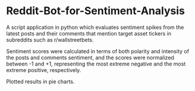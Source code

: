 # Reddit-Bot-for-Sentiment-Analysis

A script application in python which evaluates sentiment spikes from the latest posts and their comments that mention target asset tickers in subreddits such as r/wallstreetbets.

Sentiment scores were calculated in terms of both polarity and intensity of the posts and comments sentiment, and the scores were normalized between -1 and +1, representing the most extreme negative and the most extreme positive, respectively.

Plotted results in pie charts.
